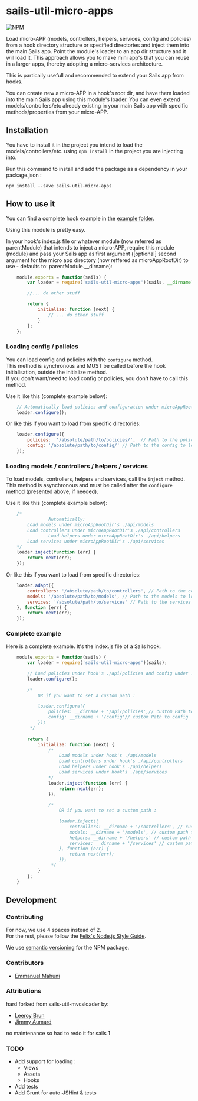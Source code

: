  # sails-util-micro-apps

[![NPM](https://nodei.co/npm/sails-util-micro-apps.png?downloads=true&downloadRank=true&stars=true)](https://nodei.co/npm/sails-util-micro-apps/)

Load micro-APP (models, controllers, helpers, services, config and policies) from a hook directory structure or specified directories and inject them into the main Sails app. Point the module's loader to an app dir structure and it will load it. This approach allows you to make mini app's that you can reuse in a larger apps, thereby adopting a micro-services architecture.

This is partically usefull and recommended to extend your Sails app from hooks.

You can create new a micro-APP in a hook's root dir, and have them loaded into the main Sails app using this module's loader.
You can even extend models/controllers/etc already existing in your main Sails app with specific methods/properties from your micro-APP.

## Installation

You have to install it in the project you intend to load the models/controllers/etc. using `npm install` in the project you are injecting into.

Run this command to install and add the package as a dependency in your package.json :

```cli
npm install --save sails-util-micro-apps
```

## How to use it

You can find a complete hook example in the [example folder](https://github.com/emahuni/sails-util-micro-apps/tree/master/example/sails-hook-eg).

Using this module is pretty easy.

In your hook's index.js file or whatever module (now referred as parentModule) that intends to inject a micro-APP, require this module (module) and pass your Sails app as first argument ([optional] second argument for the micro app directory (now reffered as microAppRootDir) to use - defaults to: parentModule.__dirname):
```js
    module.exports = function(sails) {
        var loader = require('sails-util-micro-apps')(sails, __dirname); // the api dir used here is optional and is the same as the default, this is just to show eg.

        //... do other stuff

        return {
            initialize: function (next) {
                // ... do other stuff
            }
        };
    };
```

### Loading config / policies

You can load config and policies with the `configure` method.  
This method is synchronous and MUST be called before the hook initialisation, outside the initialize method.  
If you don't want/need to load config or policies, you don't have to call this method.

Use it like this (complete example below):
```js
    // Automatically load policies and configuration under microAppRootDir's (see above for definition) ./api/policies and ./config/
    loader.configure();
```
Or like this if you want to load from specific directories:
```js
    loader.configure({
        policies:  '/absolute/path/to/policies/',  // Path to the policies to load, it must be absolute
        config: '/absolute/path/to/config/' // Path to the config to load, it must be absolute
    });
```

### Loading models / controllers / helpers / services

To load models, controllers, helpers and services, call the `inject` method.  
This method is asynchronous and must be called after the `configure` method (presented above, if needed).

Use it like this (complete example below):
```js
    /*
				Automatically: 
        Load models under microAppRootDir's ./api/models
        Load controllers under microAppRootDir's ./api/controllers
				Load helpers under microAppRootDir's ./api/helpers
        Load services under microAppRootDir's ./api/services
    */
    loader.inject(function (err) {
        return next(err);
    });
```
Or like this if you want to load from specific directories:
```js
    loader.adapt({
        controllers: '/absolute/path/to/controllers', // Path to the controllers to load, it must be absolute
        models: '/absolute/path/to/models', // Path to the models to load, it must be absolute
        services: '/absolute/path/to/services' // Path to the services to load, it must be absolute
    }, function (err) {
        return next(err);
    });
```

### Complete example

Here is a complete example. It's the index.js file of a Sails hook.
```js
    module.exports = function(sails) {
        var loader = require('sails-util-micro-apps')(sails);

        // Load policies under hook's ./api/policies and config under ./config
        loader.configure();
    
        /*
            OR if you want to set a custom path :

            loader.configure({
                policies: __dirname + '/api/policies',// custom Path to policies
                config: __dirname + '/config'// custom Path to config
            });
         */
    
        return {
            initialize: function (next) {
                /*
                    Load models under hook's ./api/models
                    Load controllers under hook's ./api/controllers
                    Load helpers under hook's ./api/helpers
                    Load services under hook's ./api/services
                */
                loader.inject(function (err) {
                    return next(err);
                });
    
                /*
                    OR if you want to set a custom path :

                    loader.inject({
                        controllers: __dirname + '/controllers', // custom path to controllers
                        models: __dirname + '/models', // custom path to models
                        helpers: __dirname + '/helpers' // custom path to helpers
                        services: __dirname + '/services' // custom path to services
                    }, function (err) {
                        return next(err);
                    });
                 */
            }
        };
    }
```

## Development

### Contributing

For now, we use 4 spaces instead of 2.  
For the rest, please follow the [Felix's Node.js Style Guide](https://github.com/felixge/node-style-guide).

We use [semantic versioning](https://docs.npmjs.com/getting-started/semantic-versioning) for the NPM package.

### Contributors

- [Emmanuel Mahuni](https://github.com/emahuni)


### Attributions

hard forked from sails-util-mvcsloader by:

- [Leeroy Brun](https://github.com/leeroybrun)
- [Jimmy Aumard](https://github.com/jaumard)

no maintenance so had to redo it for sails 1

### TODO
- Add support for loading :
    - Views
    - Assets
    - Hooks
- Add tests
- Add Grunt for auto-JSHint & tests